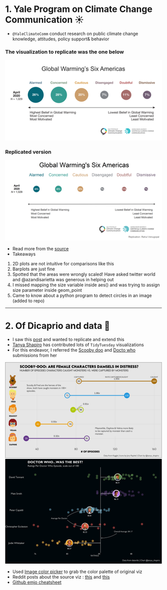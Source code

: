 # 1. Yale Program on Climate Change Communication :sunny:
- `@YaleClimateComm` conduct research on public climate change knowledge, attitudes, policy support& behavior

### The visualization to replicate was the one below
![Original](https://raw.githubusercontent.com/rahulvenugopal/ReplicateViz/main/Climate%20change%20communication/images/Global%20warming.png)
### Replicated version
![](https://raw.githubusercontent.com/rahulvenugopal/ReplicateViz/main/Climate%20change%20communication/images/Global%20warming%20replication.png)

- Read more from the [source](https://climatecommunication.yale.edu/publications/climate-change-in-the-american-mind-september-2021/)
- Takeaways
1. 2D plots are not intuitive for comparisons like this
2. Barplots are just fine
3. Spotted that the areas were wrongly scaled! Have asked twitter world and @azandisarietta was generous in helping out
4. I missed mapping the size variable inside aes() and was trying to assign size parameter inside geom_point
5. Came to know about a python program to detect circles in an image (added to repo)
---

# 2. Of Dicaprio and data :ship:

- I saw this [post](https://twitter.com/dollarsanddata/status/1564743654450806792) and wanted to replicate and extend this
- [Tanya Shapiro](https://twitter.com/tanya_shapiro) has contributed lots of `TidyTuesday` visualizations
- For this endeavor, I referred the [Scooby doo](https://github.com/tashapiro/TidyTuesday/blob/1e046eda48ec5111fb163c393758a9b2497794ce/2021/W29/scooby-doo.R) and [Docto who](https://github.com/tashapiro/TidyTuesday/tree/master/2021/W48) submissions from her

![](https://raw.githubusercontent.com/rahulvenugopal/ReplicateViz/main/Of%20Dicaprio%20and%20data/images/scooby-doo.jpeg) ![](https://raw.githubusercontent.com/rahulvenugopal/ReplicateViz/main/Of%20Dicaprio%20and%20data/images/doctor_who_chart.png)
- Used [Image color picker](https://imagecolorpicker.com/) to grab the color palette of original viz
- Reddit posts about the source viz : [this](https://www.reddit.com/r/dataisbeautiful/comments/elc8yg/leonardo_dicaprio_refuses_to_date_a_woman_his_age/) and [this](https://www.reddit.com/r/dataisbeautiful/comments/azjti7/leonardo_dicaprio_refuses_to_date_a_woman_over_25/)
- [Github emjo cheatsheet](https://github.com/ikatyang/emoji-cheat-sheet/blob/master/README.md)

